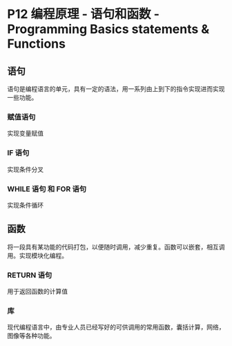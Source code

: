 # P12 编程原理 - 语句和函数 - Programming Basics statements & Functions

## 语句

语句是编程语言的单元，具有一定的语法，用一系列由上到下的指令实现进而实现一些功能。

### 赋值语句

实现变量赋值

### IF 语句

实现条件分叉

### WHILE 语句 和 FOR 语句

实现条件循环

## 函数

将一段具有某功能的代码打包，以便随时调用，减少重复。函数可以嵌套，相互调用。实现模块化编程。

### RETURN 语句

用于返回函数的计算值

### 库

现代编程语言中，由专业人员已经写好的可供调用的常用函数，囊括计算，网络，图像等各种功能。



